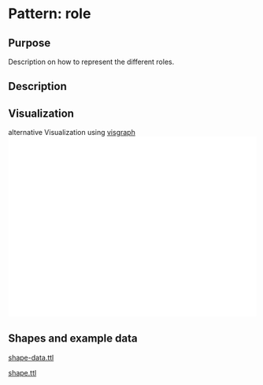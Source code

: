 # Pattern: role
## Purpose
Description on how to represent the different roles.

## Description

## Visualization


alternative Visualization using [visgraph](https://thhanke.github.io/visgraph/?rdfUrl=https://raw.githubusercontent.com/materialdigital/core-ontology/refs/heads/main/patterns/role/shape-data.ttl)
<img src="https://raw.githubusercontent.com/materialdigital/core-ontology/main/patterns/role/role.svg">
       
## Shapes and example data
[shape-data.ttl](shape-data.ttl)

[shape.ttl](shape.ttl)

